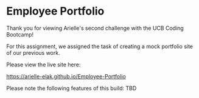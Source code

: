 # Employee Portfolio

Thank you for viewing Arielle's second challenge with the UCB Coding Bootcamp!

For this assignment, we assigned the task of creating a mock portfolio site of our previous work. 

Please view the live site here:

https://arielle-elak.github.io/Employee-Portfolio

Please note the following features of this build:
TBD
